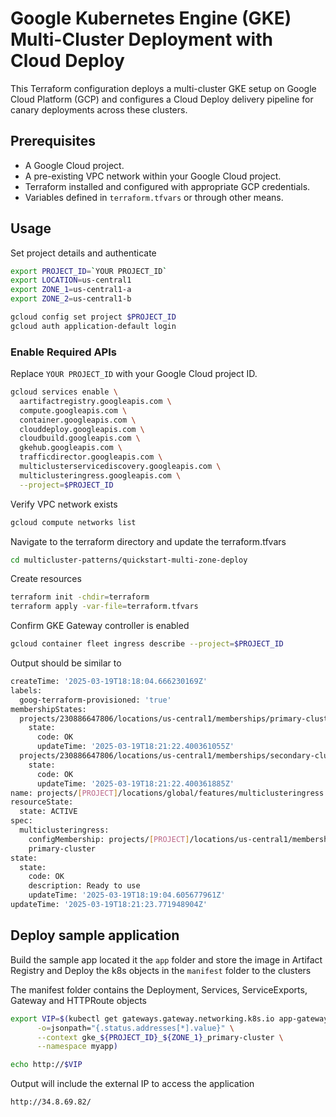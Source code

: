 # Google Kubernetes Engine (GKE) Multi-Cluster Deployment with Cloud Deploy

This Terraform configuration deploys a multi-cluster GKE setup on Google Cloud
Platform (GCP) and configures a Cloud Deploy delivery pipeline for canary
deployments across these clusters.

## Prerequisites

*   A Google Cloud project.
*   A pre-existing VPC network within your Google Cloud project.
*   Terraform installed and configured with appropriate GCP credentials.
*   Variables defined in `terraform.tfvars` or through other means.

## Usage

Set project details and authenticate

```sh
export PROJECT_ID=`YOUR PROJECT_ID`
export LOCATION=us-central1
export ZONE_1=us-central1-a
export ZONE_2=us-central1-b

gcloud config set project $PROJECT_ID
gcloud auth application-default login
```

### Enable Required APIs

Replace `YOUR PROJECT_ID` with your Google Cloud project ID.

```sh
gcloud services enable \
  aartifactregistry.googleapis.com \
  compute.googleapis.com \
  container.googleapis.com \
  clouddeploy.googleapis.com \
  cloudbuild.googleapis.com \
  gkehub.googleapis.com \
  trafficdirector.googleapis.com \
  multiclusterservicediscovery.googleapis.com \
  multiclusteringress.googleapis.com \
  --project=$PROJECT_ID
```

Verify VPC network exists

```sh
gcloud compute networks list
```

Navigate to the terraform directory and update the terraform.tfvars

```sh
cd multicluster-patterns/quickstart-multi-zone-deploy
```

Create resources

```sh
terraform init -chdir=terraform
terraform apply -var-file=terraform.tfvars
```

Confirm GKE Gateway controller is enabled

```sh
gcloud container fleet ingress describe --project=$PROJECT_ID
```

Output should be similar to

```sh
createTime: '2025-03-19T18:18:04.666230169Z'
labels:
  goog-terraform-provisioned: 'true'
membershipStates:
  projects/230886647806/locations/us-central1/memberships/primary-cluster:
    state:
      code: OK
      updateTime: '2025-03-19T18:21:22.400361055Z'
  projects/230886647806/locations/us-central1/memberships/secondary-cluster:
    state:
      code: OK
      updateTime: '2025-03-19T18:21:22.400361885Z'
name: projects/[PROJECT]/locations/global/features/multiclusteringress
resourceState:
  state: ACTIVE
spec:
  multiclusteringress:
    configMembership: projects/[PROJECT]/locations/us-central1/memberships/
    primary-cluster
state:
  state:
    code: OK
    description: Ready to use
    updateTime: '2025-03-19T18:19:04.605677961Z'
updateTime: '2025-03-19T18:21:23.771948904Z'
```

## Deploy sample application

Build the sample app located it the `app` folder and store the image in
Artifact Registry and Deploy the k8s objects in the `manifest` folder
to the clusters

The manifest folder contains the Deployment, Services, ServiceExports, Gateway
and HTTPRoute objects

```sh
export VIP=$(kubectl get gateways.gateway.networking.k8s.io app-gateway \
      -o=jsonpath="{.status.addresses[*].value}" \
      --context gke_${PROJECT_ID}_${ZONE_1}_primary-cluster \
      --namespace myapp)

echo http://$VIP
```

Output will include the external IP to access the application

```sh
http://34.8.69.82/
```
